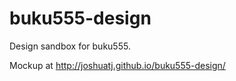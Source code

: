buku555-design
==============

Design sandbox for buku555.

Mockup at http://joshuatj.github.io/buku555-design/ 
